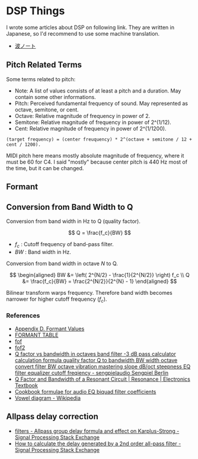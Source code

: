 # DSP Things
I wrote some articles about DSP on following link. They are written in Japanese, so I'd recommend to use some machine translation.

- [波ノート](https://ryukau.github.io/filter_notes/)

## Pitch Related Terms
Some terms related to pitch:

- Note: A list of values consists of at least a pitch and a duration. May contain some
  other informations.
- Pitch: Perceived fundamental frequency of sound. May represented as octave, semitone,
  or cent.
- Octave: Relative magnitude of frequency in power of 2.
- Semitone: Relative magnitude of frequency in power of 2^(1/12).
- Cent: Relative magnitude of frequency in power of 2^(1/1200).

```
(target frequency) = (center freuquency) * 2^(octave + semitone / 12 + cent / 1200).
```

MIDI pitch here means mostly absolute magnitude of frequency, where it must be 60 for
C4. I said "mostly" because center pitch is 440 Hz most of the time, but it can be
changed.

## Formant
## Conversion from Band Width to Q
Conversion from band width in Hz to Q (quality factor).

$$
Q = \frac{f_c}{BW}
$$

- $f_c$ : Cutoff frequency of band-pass filter.
- $BW$ : Band width in Hz.

Conversion from band width in octave $N$ to Q.

$$
\begin{aligned}
BW &= \left( 2^{N/2} - \frac{1}{2^{N/2}} \right) f_c \\
Q &= \frac{f_c}{BW} = \frac{2^{N/2}}{2^{N} - 1}
\end{aligned}
$$

Bilinear transform warps frequency. Therefore band width becomes narrower for higher cutoff frequency ($f_c$).

### References
- [Appendix D. Formant Values](http://www.csounds.com/manual/html/MiscFormants.html)
- [FORMANT TABLE](https://www.classes.cs.uchicago.edu/archive/1999/spring/CS295/Computing_Resources/Csound/CsManual3.48b1.HTML/Appendices/table3.html)
- [fof](http://www.csounds.com/manual/html/fof.html)
- [fof2](http://www.csounds.com/manual/html/fof2.html)
- [Q factor vs bandwidth in octaves band filter -3 dB pass calculator calculation formula quality factor Q to bandwidth BW width octave convert filter BW octave vibration mastering slope dB/oct steepness EQ filter equalizer cutoff freqiency - sengpielaudio Sengpiel Berlin](http://www.sengpielaudio.com/calculator-bandwidth.htm)
- [Q Factor and Bandwidth of a Resonant Circuit | Resonance | Electronics Textbook](https://www.allaboutcircuits.com/textbook/alternating-current/chpt-6/q-and-bandwidth-resonant-circuit/)
- [Cookbook formulae for audio EQ biquad filter coefficients](https://webaudio.github.io/Audio-EQ-Cookbook/audio-eq-cookbook.html)
- [Vowel diagram - Wikipedia](https://en.wikipedia.org/wiki/Vowel_diagram)

## Allpass delay correction
- [filters - Allpass group delay formula and effect on Karplus-Strong - Signal Processing Stack Exchange](https://dsp.stackexchange.com/questions/16725/allpass-group-delay-formula-and-effect-on-karplus-strong?rq=1)
- [How to calculate the delay generated by a 2nd order all-pass filter - Signal Processing Stack Exchange](https://dsp.stackexchange.com/questions/50134/how-to-calculate-the-delay-generated-by-a-2nd-order-all-pass-filter)
